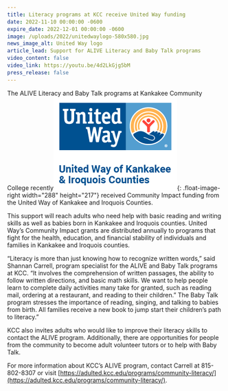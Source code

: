```yaml
---
title: Literacy programs at KCC receive United Way funding
date: 2022-11-10 00:00:00 -0600
expire_date: 2022-12-01 00:00:00 -0600
image: /uploads/2022/unitedwaylogo-580x580.jpg
news_image_alt: United Way logo
article_lead: Support for ALIVE Literacy and Baby Talk programs
video_content: false
video_link: https://youtu.be/4d2LkGjg5bM
press_release: false
---
```

The ALIVE Literacy and Baby Talk programs at Kankakee Community College recently![](/uploads/2022/unitedway-288x217.png){: .float-image-right width="288" height="217"} received Community Impact funding from the United Way of Kankakee and Iroquois Counties.

This support will reach adults who need help with basic reading and writing skills as well as babies born in Kankakee and Iroquois counties. United Way’s Community Impact grants are distributed annually to programs that fight for the health, education, and financial stability of individuals and families in Kankakee and Iroquois counties.

“Literacy is more than just knowing how to recognize written words,” said Shannan Carrell, program specialist for the ALIVE and Baby Talk programs at KCC. “It involves the comprehension of written passages, the ability to follow written directions, and basic math skills. We want to help people learn to complete daily activities many take for granted, such as reading mail, ordering at a restaurant, and reading to their children.” The Baby Talk program stresses the importance of reading, singing, and talking to babies from birth. All families receive a new book to jump start their children’s path to literacy.”

KCC also invites adults who would like to improve their literacy skills to contact the ALIVE program. Additionally, there are opportunities for people from the community to become adult volunteer tutors or to help with Baby Talk.

For more information about KCC’s ALIVE program, contact Carrell at 815-802-8307 or visit [https://adulted.kcc.edu/programs/community-literacy/](https://adulted.kcc.edu/programs/community-literacy/).